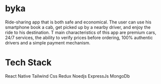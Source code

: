 # byka
Ride-sharing app that is both safe and economical. The user can use his smartphone book a cab, get picked up by a nearby driver, and enjoy the ride to his destination.
T main characteristics of this app are premium cars, 24/7 services, the ability to verify prices before ordering, 100% authentic drivers and a simple payment mechanism.

# Tech Stack 
React Native 
Tailwind Css
Redux 
Noedjs 
ExpressJs
MongoDb
